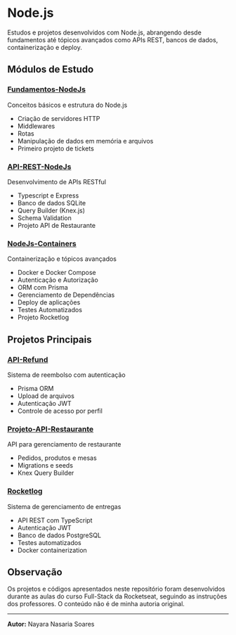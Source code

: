 # Node.js

Estudos e projetos desenvolvidos com Node.js, abrangendo desde fundamentos até tópicos avançados como APIs REST, bancos de dados, containerização e deploy.

## Módulos de Estudo

### [Fundamentos-NodeJs](./Fundamentos-NodeJs/)

Conceitos básicos e estrutura do Node.js

- Criação de servidores HTTP
- Middlewares
- Rotas
- Manipulação de dados em memória e arquivos
- Primeiro projeto de tickets

### [API-REST-NodeJs](./API-REST-NodeJs/)

Desenvolvimento de APIs RESTful

- Typescript e Express
- Banco de dados SQLite
- Query Builder (Knex.js)
- Schema Validation
- Projeto API de Restaurante

### [NodeJs-Containers](./NodeJs-Containers/)

Containerização e tópicos avançados

- Docker e Docker Compose
- Autenticação e Autorização
- ORM com Prisma
- Gerenciamento de Dependências
- Deploy de aplicações
- Testes Automatizados
- Projeto Rocketlog

## Projetos Principais

### [API-Refund](./API-Refund/)

Sistema de reembolso com autenticação

- Prisma ORM
- Upload de arquivos
- Autenticação JWT
- Controle de acesso por perfil

### [Projeto-API-Restaurante](./API-REST-NodeJs/Projeto-API-Restaurante/)

API para gerenciamento de restaurante

- Pedidos, produtos e mesas
- Migrations e seeds
- Knex Query Builder

### [Rocketlog](./NodeJs-Containers/Rocketlog-projeto/)

Sistema de gerenciamento de entregas

- API REST com TypeScript
- Autenticação JWT
- Banco de dados PostgreSQL
- Testes automatizados
- Docker containerization

## Observação

Os projetos e códigos apresentados neste repositório foram desenvolvidos durante as aulas do curso Full-Stack da Rocketseat, seguindo as instruções dos professores. O conteúdo não é de minha autoria original.

---

**Autor:** Nayara Nasaria Soares
